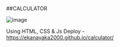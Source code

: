 ##CALCULATOR

![image](https://github.com/user-attachments/assets/09c612ea-eb5a-40bd-bad7-039654445788)

Using HTML, CSS & Js
Deploy - https://ekanayaka2000.github.io/calculator/
